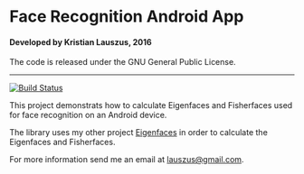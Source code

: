 # Face Recognition Android App
#### Developed by Kristian Lauszus, 2016

The code is released under the GNU General Public License.
_________
[![Build Status](https://travis-ci.com/Lauszus/FaceRecognitionApp.svg?token=ppc6rHRAs23cjxNFyjc1&branch=master)](https://travis-ci.com/Lauszus/FaceRecognitionApp)

This project demonstrats how to calculate Eigenfaces and Fisherfaces used for face recognition on an Android device.

The library uses my other project [Eigenfaces](https://github.com/Lauszus/Eigenfaces) in order to calculate the Eigenfaces and Fisherfaces.

For more information send me an email at <lauszus@gmail.com>.
